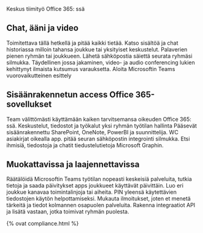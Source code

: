 

Keskus tiimityö Office 365: ssä 

## Chat, ääni ja video
Toimitettava tällä hetkellä ja pitää kaikki tietää. Katso sisältöä ja chat historiassa milloin tahansa joukkue tai yksityiset keskustelut. Palaverien pienen ryhmän tai joukkueen. Lähetä sähköpostia säiettä seurata ryhmäsi silmukka. Täydellinen jossa jakaminen, video- ja audio conferencing lukien kehittynyt ilmaista kutsumus varauksetta. 
Aloita Microsoftin Teams vuorovaikutteinen esittely 

## Sisäänrakennetun access Office 365-sovellukset
Team välittömästi käyttämään kaiken tarvitsemansa oikeuden Office 365: ssä. Keskustelut, tiedostot ja työkalut yksi ryhmän työtilan hallinta Pääsevät sisäänrakennettu SharePoint, OneNote, PowerBI ja suunnittelija. WC asiakirjat oikealla app. pitää seuran sähköpostin integrointi silmukka. Etsi ihmisiä, tiedostoja ja chatit tiedustelutietoja Microsoft Graphin. 

## Muokattavissa ja laajennettavissa
Räätälöidä Microsoftin Teams työtilan nopeasti keskeisiä palveluita, tutkia tietoja ja saada päivitykset apps joukkueet käyttävät päivittäin. Luo eri joukkue kanavaa toimintalinjoja tai aiheita. PIN yleensä käytettävien tiedostojen käytön helpottamiseksi. Mukauta ilmoitukset, joten et menetä tärkeitä ja tiedot kolmannen osapuolen palveluita. Rakenna integraatiot API ja lisätä vastaan, jotka toimivat ryhmän puolesta. 




{% ovat compliance.html %}
